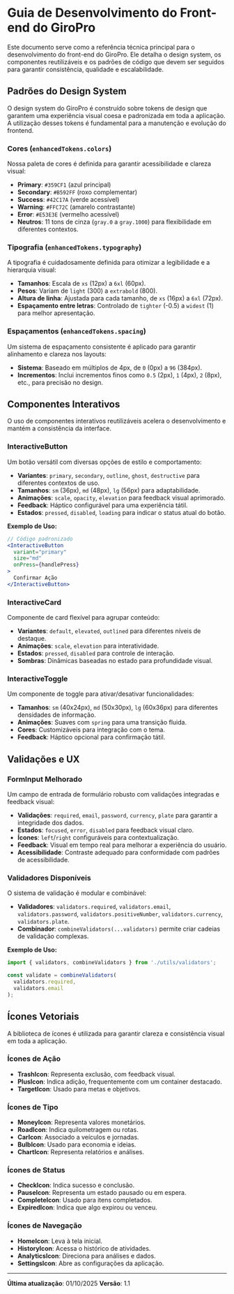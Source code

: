 # Guia de Desenvolvimento do Front-end do GiroPro

Este documento serve como a referência técnica principal para o desenvolvimento do front-end do GiroPro. Ele detalha o design system, os componentes reutilizáveis e os padrões de código que devem ser seguidos para garantir consistência, qualidade e escalabilidade.

## Padrões do Design System

O design system do GiroPro é construído sobre tokens de design que garantem uma experiência visual coesa e padronizada em toda a aplicação. A utilização desses tokens é fundamental para a manutenção e evolução do frontend.

### Cores (`enhancedTokens.colors`)

Nossa paleta de cores é definida para garantir acessibilidade e clareza visual:

*   **Primary**: `#359CF1` (azul principal)
*   **Secondary**: `#B592FF` (roxo complementar)
*   **Success**: `#42C17A` (verde acessível)
*   **Warning**: `#FFC72C` (amarelo contrastante)
*   **Error**: `#E53E3E` (vermelho acessível)
*   **Neutros**: 11 tons de cinza (`gray.0` a `gray.1000`) para flexibilidade em diferentes contextos.

### Tipografia (`enhancedTokens.typography`)

A tipografia é cuidadosamente definida para otimizar a legibilidade e a hierarquia visual:

*   **Tamanhos**: Escala de `xs` (12px) a `6xl` (60px).
*   **Pesos**: Variam de `light` (300) a `extrabold` (800).
*   **Altura de linha**: Ajustada para cada tamanho, de `xs` (16px) a `6xl` (72px).
*   **Espaçamento entre letras**: Controlado de `tighter` (-0.5) a `widest` (1) para melhor apresentação.

### Espaçamentos (`enhancedTokens.spacing`)

Um sistema de espaçamento consistente é aplicado para garantir alinhamento e clareza nos layouts:

*   **Sistema**: Baseado em múltiplos de 4px, de `0` (0px) a `96` (384px).
*   **Incrementos**: Inclui incrementos finos como `0.5` (2px), `1` (4px), `2` (8px), etc., para precisão no design.

## Componentes Interativos

O uso de componentes interativos reutilizáveis acelera o desenvolvimento e mantém a consistência da interface.

### InteractiveButton

Um botão versátil com diversas opções de estilo e comportamento:

*   **Variantes**: `primary`, `secondary`, `outline`, `ghost`, `destructive` para diferentes contextos de uso.
*   **Tamanhos**: `sm` (36px), `md` (48px), `lg` (56px) para adaptabilidade.
*   **Animações**: `scale`, `opacity`, `elevation` para feedback visual aprimorado.
*   **Feedback**: Háptico configurável para uma experiência tátil.
*   **Estados**: `pressed`, `disabled`, `loading` para indicar o status atual do botão.

**Exemplo de Uso:**

```jsx
// Código padronizado
<InteractiveButton
  variant="primary"
  size="md"
  onPress={handlePress}
>
  Confirmar Ação
</InteractiveButton>
```

### InteractiveCard

Componente de card flexível para agrupar conteúdo:

*   **Variantes**: `default`, `elevated`, `outlined` para diferentes níveis de destaque.
*   **Animações**: `scale`, `elevation` para interatividade.
*   **Estados**: `pressed`, `disabled` para controle de interação.
*   **Sombras**: Dinâmicas baseadas no estado para profundidade visual.

### InteractiveToggle

Um componente de toggle para ativar/desativar funcionalidades:

*   **Tamanhos**: `sm` (40x24px), `md` (50x30px), `lg` (60x36px) para diferentes densidades de informação.
*   **Animações**: Suaves com `spring` para uma transição fluida.
*   **Cores**: Customizáveis para integração com o tema.
*   **Feedback**: Háptico opcional para confirmação tátil.

## Validações e UX

### FormInput Melhorado

Um campo de entrada de formulário robusto com validações integradas e feedback visual:

*   **Validações**: `required`, `email`, `password`, `currency`, `plate` para garantir a integridade dos dados.
*   **Estados**: `focused`, `error`, `disabled` para feedback visual claro.
*   **Ícones**: `left`/`right` configuráveis para contextualização.
*   **Feedback**: Visual em tempo real para melhorar a experiência do usuário.
*   **Acessibilidade**: Contraste adequado para conformidade com padrões de acessibilidade.

### Validadores Disponíveis

O sistema de validação é modular e combinável:

*   **Validadores**: `validators.required`, `validators.email`, `validators.password`, `validators.positiveNumber`, `validators.currency`, `validators.plate`.
*   **Combinador**: `combineValidators(...validators)` permite criar cadeias de validação complexas.

**Exemplo de Uso:**

```javascript
import { validators, combineValidators } from './utils/validators';

const validate = combineValidators(
  validators.required,
  validators.email
);
```

## Ícones Vetoriais

A biblioteca de ícones é utilizada para garantir clareza e consistência visual em toda a aplicação.

### Ícones de Ação

*   **TrashIcon**: Representa exclusão, com feedback visual.
*   **PlusIcon**: Indica adição, frequentemente com um container destacado.
*   **TargetIcon**: Usado para metas e objetivos.

### Ícones de Tipo

*   **MoneyIcon**: Representa valores monetários.
*   **RoadIcon**: Indica quilometragem ou rotas.
*   **CarIcon**: Associado a veículos e jornadas.
*   **BulbIcon**: Usado para economia e ideias.
*   **ChartIcon**: Representa relatórios e análises.

### Ícones de Status

*   **CheckIcon**: Indica sucesso e conclusão.
*   **PauseIcon**: Representa um estado pausado ou em espera.
*   **CompleteIcon**: Usado para itens completados.
*   **ExpiredIcon**: Indica que algo expirou ou venceu.

### Ícones de Navegação

*   **HomeIcon**: Leva à tela inicial.
*   **HistoryIcon**: Acessa o histórico de atividades.
*   **AnalyticsIcon**: Direciona para análises e dados.
*   **SettingsIcon**: Abre as configurações da aplicação.

---

**Última atualização**: 01/10/2025
**Versão**: 1.1

